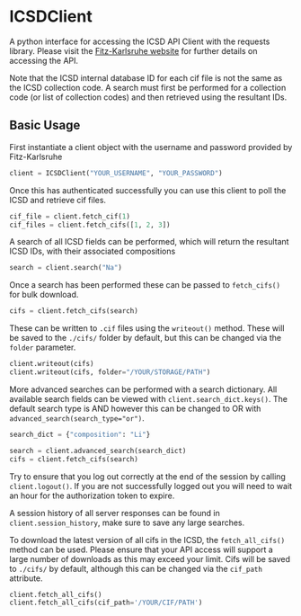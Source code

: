 # ICSDClient
A python interface for accessing the ICSD API Client with the requests library. Please visit the [Fitz-Karlsruhe website](https://icsd.fiz-karlsruhe.de/index.xhtml) for further details on accessing the API. 

Note that the ICSD internal database ID for each cif file is not the same as the ICSD collection code. A search must first be performed for a collection code (or list of collection codes) and then retrieved using the resultant IDs.

## Basic Usage 

First instantiate a client object with the username and password provided by Fitz-Karlsruhe

```python
client = ICSDClient("YOUR_USERNAME", "YOUR_PASSWORD")
```

Once this has authenticated successfully you can use this client to poll the ICSD and retrieve cif files. 

```python
cif_file = client.fetch_cif(1)
cif_files = client.fetch_cifs([1, 2, 3])
```

A search of all ICSD fields can be performed, which will return the resultant ICSD IDs, with their associated compositions

```python
search = client.search("Na")
```

Once a search has been performed these can be passed to `fetch_cifs()` for bulk download.

```python
cifs = client.fetch_cifs(search)
```

These can be written to `.cif` files using the `writeout()` method. These will be saved to the `./cifs/` folder by default, but this can be changed via the `folder` parameter.

```python
client.writeout(cifs)
client.writeout(cifs, folder="/YOUR/STORAGE/PATH")
```

More advanced searches can be performed with a search dictionary. All available search fields can be viewed with `client.search_dict.keys()`. The default search type is AND however this can be changed to OR with `advanced_search(search_type="or")`. 

```python
search_dict = {"composition": "Li"}

search = client.advanced_search(search_dict)
cifs = client.fetch_cifs(search)
```

Try to ensure that you log out correctly at the end of the session by calling `client.logout()`. If you are not successfully logged out you will need to wait an hour for the authorization token to expire.

A session history of all server responses can be found in `client.session_history`, make sure to save any large searches.

To download the latest version of all cifs in the ICSD, the `fetch_all_cifs()` method can be used. Please ensure that your API access will support a large number of downloads as this may exceed your limit. Cifs will be saved to `./cifs/` by default, although this can be changed via the `cif_path` attribute.

```python
client.fetch_all_cifs()
client.fetch_all_cifs(cif_path='/YOUR/CIF/PATH')
```
